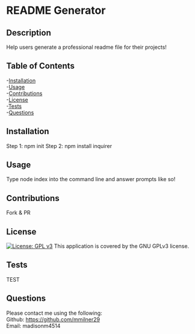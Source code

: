 
  # README Generator

  ## Description
  Help users generate a professional readme file for their projects!

  ## Table of Contents
  -[Installation](#installation)  
  -[Usage](#usage)  
  -[Contributions](#contributions)  
  -[License](#license)  
  -[Tests](#tests)  
  -[Questions](#questions)

  ## Installation
   Step 1: npm init Step 2: npm install inquirer

  ## Usage
  Type node index into the command line and answer prompts like so!

  ## Contributions
  Fork & PR

  
  ## License
  [![License: GPL v3](https://img.shields.io/badge/License-GPLv3-blue.svg)](https://www.gnu.org/licenses/gpl-3.0)
  This application is covered by the GNU GPLv3 license.
  

  ## Tests
  TEST

  ## Questions
  Please contact me using the following:  
  Github: https://github.com/mmilner29  
  Email: madisonm4514


